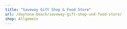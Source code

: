 ```yaml
---
title: "Saveway Gift Shop & Food Store"
url: /daytona-beach/saveway-gift-shop-und-food-store/
shop: Allgemein
---
```

